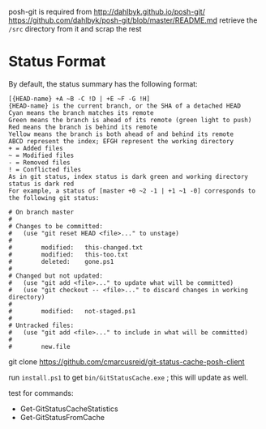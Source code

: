 




posh-git is required from
   http://dahlbyk.github.io/posh-git/
   https://github.com/dahlbyk/posh-git/blob/master/README.md
retrieve the `/src` directory from it and scrap the rest


# Status Format
By default, the status summary has the following format:

```
[{HEAD-name} +A ~B -C !D | +E ~F -G !H]
{HEAD-name} is the current branch, or the SHA of a detached HEAD
Cyan means the branch matches its remote
Green means the branch is ahead of its remote (green light to push)
Red means the branch is behind its remote
Yellow means the branch is both ahead of and behind its remote
ABCD represent the index; EFGH represent the working directory
+ = Added files
~ = Modified files
- = Removed files
! = Conflicted files
As in git status, index status is dark green and working directory status is dark red
For example, a status of [master +0 ~2 -1 | +1 ~1 -0] corresponds to the following git status:

# On branch master
#
# Changes to be committed:
#   (use "git reset HEAD <file>..." to unstage)
#
#        modified:   this-changed.txt
#        modified:   this-too.txt
#        deleted:    gone.ps1
#
# Changed but not updated:
#   (use "git add <file>..." to update what will be committed)
#   (use "git checkout -- <file>..." to discard changes in working directory)
#
#        modified:   not-staged.ps1
#
# Untracked files:
#   (use "git add <file>..." to include in what will be committed)
#
#        new.file
```






git clone https://github.com/cmarcusreid/git-status-cache-posh-client

run `install.ps1` to get `bin/GitStatusCache.exe` ; this will update as well.

test for commands:
- Get-GitStatusCacheStatistics
- Get-GitStatusFromCache

